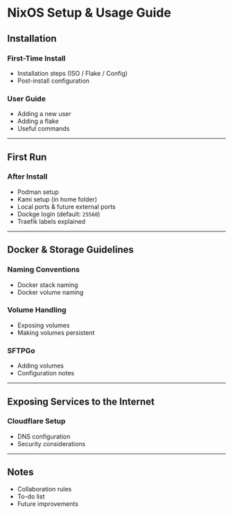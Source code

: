 # NixOS Setup & Usage Guide

## Installation

### First-Time Install

* Installation steps (ISO / Flake / Config)
* Post-install configuration

### User Guide

* Adding a new user
* Adding a flake
* Useful commands

---

## First Run

### After Install

* Podman setup
* Kami setup (in home folder)
* Local ports & future external ports
* Dockge login (default: `25560`)
* Traefik labels explained

---

## Docker & Storage Guidelines

### Naming Conventions

* Docker stack naming
* Docker volume naming

### Volume Handling

* Exposing volumes
* Making volumes persistent

### SFTPGo

* Adding volumes
* Configuration notes

---

## Exposing Services to the Internet

### Cloudflare Setup

* DNS configuration
* Security considerations

---

## Notes

* Collaboration rules
* To-do list
* Future improvements
